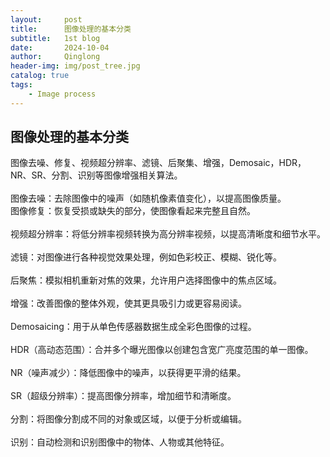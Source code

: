 ```yaml
---
layout:     post
title:      图像处理的基本分类
subtitle:   1st blog
date:       2024-10-04
author:     Qinglong
header-img: img/post_tree.jpg
catalog: true
tags:
    - Image process
---
```

## 图像处理的基本分类

图像去噪、修复、视频超分辨率、滤镜、后聚集、增强，Demosaic，HDR，NR、SR、分割、识别等图像增强相关算法。
<br/>  
图像去噪：去除图像中的噪声（如随机像素值变化），以提高图像质量。 <br/>
图像修复：恢复受损或缺失的部分，使图像看起来完整且自然。  
<br/>
视频超分辨率：将低分辨率视频转换为高分辨率视频，以提高清晰度和细节水平。  
<br/>
滤镜：对图像进行各种视觉效果处理，例如色彩校正、模糊、锐化等。  
<br/>
后聚焦：模拟相机重新对焦的效果，允许用户选择图像中的焦点区域。    
<br/>
增强：改善图像的整体外观，使其更具吸引力或更容易阅读。    
<br/>
Demosaicing：用于从单色传感器数据生成全彩色图像的过程。  
<br/>
HDR（高动态范围）：合并多个曝光图像以创建包含宽广亮度范围的单一图像。    
<br/>
NR（噪声减少）：降低图像中的噪声，以获得更平滑的结果。  
<br/>
SR（超级分辨率）：提高图像分辨率，增加细节和清晰度。  
<br/>
分割：将图像分割成不同的对象或区域，以便于分析或编辑。  
<br/>
识别：自动检测和识别图像中的物体、人物或其他特征。
   

   

   

   